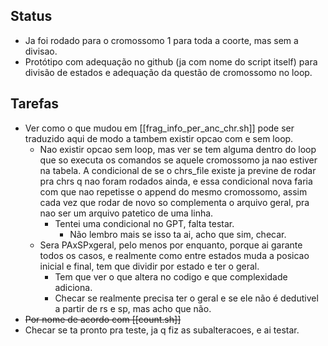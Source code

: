 ## Status
- Ja foi rodado para o cromossomo 1 para toda a coorte, mas sem a divisao.
- Protótipo com adequação no github (ja com nome do script itself) para divisão de estados e adequação da questão de cromossomo no loop.

## Tarefas

- Ver como o que mudou em [[frag_info_per_anc_chr.sh]] pode ser traduzido aqui de modo a tambem existir opcao com e sem loop.
	- Nao existir opcao sem loop, mas ver se tem alguma dentro do loop que so executa os comandos se aquele cromossomo ja nao estiver na tabela. A condicional de se o chrs_file existe ja previne de rodar pra chrs q nao foram rodados ainda, e essa condicional nova faria com que nao repetisse o append do mesmo cromossomo, assim cada vez que rodar de novo so complementa o arquivo geral, pra nao ser um arquivo patetico de uma linha.
		- Tentei uma condicional no GPT, falta testar.
			- Não lembro mais se isso ta ai, acho que sim, checar.
	- Sera PAxSPxgeral, pelo menos por enquanto, porque ai garante todos os casos, e realmente como entre estados muda a posicao inicial e final, tem que dividir por estado e ter o geral.
		- Tem que ver o que altera no codigo e que complexidade adiciona.
		- Checar se realmente precisa ter o geral e se ele não é dedutivel a partir de rs e sp, mas acho que não.
- ~~Por nome de acordo com [[count.sh]]~~ 
- Checar se ta pronto pra teste, ja q fiz as subalteracoes, e ai testar.